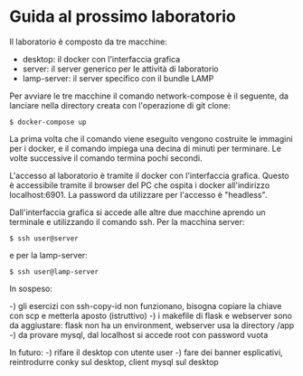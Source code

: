 # Guida al prossimo laboratorio

Il laboratorio è composto da tre macchine:

- desktop: il docker con l'interfaccia grafica
- server: il server generico per le attività di laboratorio
- lamp-server: il server specifico con il bundle LAMP

Per avviare le tre macchine il comando network-compose è il seguente,
da lanciare nella directory creata con l'operazione di git clone:

    $ docker-compose up

La prima volta che il comando viene eseguito vengono costruite le immagini per i docker, e il comando impiega una decina di minuti per terminare. Le volte successive il comando termina pochi secondi.

L'accesso al laboratorio è tramite il docker con l'interfaccia grafica. Questo è accessibile tramite il browser del PC che ospita i docker all'indirizzo localhost:6901. La password da utilizzare per l'accesso è "headless".

Dall'interfaccia grafica si accede alle altre due macchine aprendo
un terminale e utilizzando il comando ssh. Per la macchina server:

    $ ssh user@server

e per la lamp-server:

    $ ssh user@lamp-server

In sospeso:

-) gli esercizi con ssh-copy-id non funzionano, bisogna copiare la chiave con scp e metterla  aposto (istruttivo)
-) i makefile di flask e webserver sono da aggiustare: flask non ha un environment, webserver usa la directory /app
-) da provare mysql, dal localhost si accede root con password vuota

In futuro:
-) rifare il desktop con utente user
-) fare dei banner esplicativi, reintrodurre conky sul desktop, client mysql sul desktop
